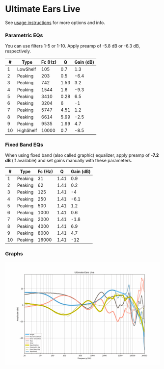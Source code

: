 # Ultimate Ears Live
See [usage instructions](https://github.com/jaakkopasanen/AutoEq#usage) for more options and info.

### Parametric EQs
You can use filters 1-5 or 1-10. Apply preamp of -5.8 dB or -6.3 dB, respectively.

|   # | Type      |   Fc (Hz) |    Q |   Gain (dB) |
|-----|-----------|-----------|------|-------------|
|   1 | LowShelf  |       105 | 0.7  |         1.3 |
|   2 | Peaking   |       203 | 0.5  |        -6.4 |
|   3 | Peaking   |       742 | 1.53 |         3.2 |
|   4 | Peaking   |      1544 | 1.6  |        -9.3 |
|   5 | Peaking   |      3410 | 0.28 |         6.5 |
|   6 | Peaking   |      3204 | 6    |        -1   |
|   7 | Peaking   |      5747 | 4.51 |         1.2 |
|   8 | Peaking   |      6614 | 5.99 |        -2.5 |
|   9 | Peaking   |      9535 | 1.99 |         4.7 |
|  10 | HighShelf |     10000 | 0.7  |        -8.5 |

### Fixed Band EQs
When using fixed band (also called graphic) equalizer, apply preamp of **-7.2 dB** (if available) and set gains manually with these parameters.

|   # | Type    |   Fc (Hz) |    Q |   Gain (dB) |
|-----|---------|-----------|------|-------------|
|   1 | Peaking |        31 | 1.41 |         0.9 |
|   2 | Peaking |        62 | 1.41 |         0.2 |
|   3 | Peaking |       125 | 1.41 |        -4   |
|   4 | Peaking |       250 | 1.41 |        -6.1 |
|   5 | Peaking |       500 | 1.41 |         1.2 |
|   6 | Peaking |      1000 | 1.41 |         0.6 |
|   7 | Peaking |      2000 | 1.41 |        -1.8 |
|   8 | Peaking |      4000 | 1.41 |         6.9 |
|   9 | Peaking |      8000 | 1.41 |         4.7 |
|  10 | Peaking |     16000 | 1.41 |       -12   |

### Graphs
![](./Ultimate%20Ears%20Live.png)
